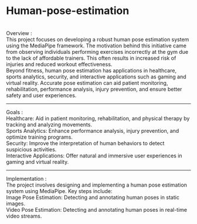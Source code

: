 # Human-pose-estimation
<br>
Overview : <br>
This project focuses on developing a robust human pose estimation system using the MediaPipe framework. The motivation behind this initiative came from observing individuals performing exercises incorrectly at the gym due to the lack of affordable trainers. This often results in increased risk of injuries and reduced workout effectiveness.
<br>
Beyond fitness, human pose estimation has applications in healthcare, sports analytics, security, and interactive applications such as gaming and virtual reality. Accurate pose estimation can aid patient monitoring, rehabilitation, performance analysis, injury prevention, and ensure better safety and user experiences.
<br>
<hr>
Goals : <br>
Healthcare: Aid in patient monitoring, rehabilitation, and physical therapy by tracking and analyzing movements.
<br>
Sports Analytics: Enhance performance analysis, injury prevention, and optimize training programs.
<br>
Security: Improve the interpretation of human behaviors to detect suspicious activities.
<br>
Interactive Applications: Offer natural and immersive user experiences in gaming and virtual reality.
<br>
<hr>
Implementation : <br>
The project involves designing and implementing a human pose estimation system using MediaPipe.  Key steps include:
<br>
Image Pose Estimation: Detecting and annotating human poses in static images.
<br>
Video Pose Estimation: Detecting and annotating human poses in real-time video streams.
